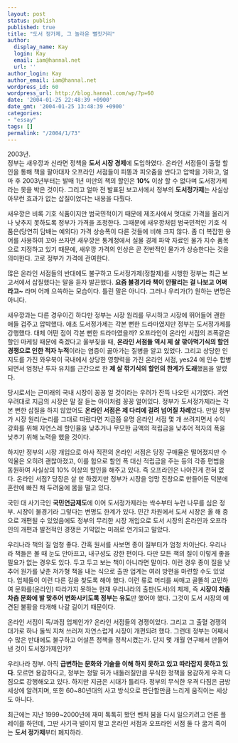 ```yaml
---
layout: post
status: publish
published: true
title: "도서 정가제, 그 놀라운 뻘짓거리"
author:
  display_name: Kay
  login: Kay
  email: iam@hannal.net
  url: ''
author_login: Kay
author_email: iam@hannal.net
wordpress_id: 60
wordpress_url: http://blog.hannal.com/wp/?p=60
date: '2004-01-25 22:48:39 +0900'
date_gmt: '2004-01-25 13:48:39 +0900'
categories:
- "essay"
tags: []
permalink: "/2004/1/73"
---
```

<p>2003년.<br />
정부는 새우깡과 신라면 정책을 <strong>도서 시장 경제</strong>에 도입하였다. 온라인 서점들이 출혈 할인을 통해 책을 팔아대자 오프라인 서점들이 피똥과 피오줌을 싼다고 압박을 가하고, 얼마 후 2003년부터는 발매 1년 미만의 책의 할인은 <strong>10%</strong> 이상 할 수 없다며 도서정가제라는 못을 박은 것이다. 그리고 얼마 전 발표된 보고서에서 정부의 <strong>도서정가제</strong>는 사실상 아무런 효과가 없는 삽질이었다는 내용을 다뤘다.</p>
<p>새우깡은 비록 기호 식품이지만 범국민적이기 때문에 제조사에서 멋대로 가격을 올리거나 낮추지 못하도록 정부가 가격을 조정한다. 그때문에 새우깡처럼 범국민적인 기호 식품은(당연히 담배는 예외다) 가격 상승폭이 다른 것들에 비해 크지 않다. 좀 더 복잡한 용어를 사용하여 꼬아 쓰자면 새우깡은 통계청에서 실물 경제 파악 자료인 물가 지수 품목으로 지정하고 있기 때문에, 새우깡 가격의 인상은 곧 전반적인 물가가 상승한다는 것을 의미한다. 고로 정부가 가격에 관여한다.</p>
<p>많은 온라인 서점들의 반대에도 불구하고 도서정가제(정찰제)를 시행한 정부는 최근 보고서에서 삽질했다는 말을 듣자 발끈했다. <strong>요즘 불경기라 책이 안팔리는 걸 나보고 어쩌라고~</strong> 라며 어깨 으쓱하는 모습이다. 틀린 말은 아니다. 그러나 우리가(?) 원하는 변명은 아니다.</p>
<p>새우깡과는 다른 경우이긴 하다만 정부는 시장 원리를 무시하고 시장에 뛰어들어 괜한 애들 겁주고 압박했다. 애초 도서정가제는 각본 뻔한 드라마였지만 정부는 도서정가제를 강행했다. 대체 어떤 점이 각본 뻔한 드라마였을까? 오프라인이 온라인 서점의 조폭같은 할인 마케팅 때문에 죽겠다고 울부짖을 때, <strong>온라인 서점들 역시 제 살 깎아먹기식의 할인 경쟁으로 인한 적자 누적</strong>이라는 염증이 곪아가는 질병을 알고 있었다. 그리고 상당한 인지도를 가진 와우북이 국내에서 상당한 영향력을 가진 온라인 서점, yes24 에 인수 합병 되면서 엄청난 투자 유치를 근간으로 한 <strong>제 살 깎기식의 할인의 한계가 도래</strong>했음을 알렸다.</p>
<p>당시로서는 근미래의 국내 시장이 꽁꽁 얼 것이라는 우려가 잔뜩 나오던 시기였다. 과연 우려대로 지금의 시장은 말 잘 듣는 아이처럼 꽁꽁 얼어있다. 정부가 도서정가제라는 각본 뻔한 삽질을 하지 않았어도 <strong>온라인 서점은 제 다리에 걸려 넘어질 차례</strong>였다. 만일 정부가 시장 원리/논리를 그대로 따랐다면 지금쯤 유명 온라인 서점 몇 개 쓰려지면서 수익 강화를 위해 자연스레 할인율을 낮추거나 무모한 금액의 적립금을 낮추어 적자의 폭을 낮추기 위해 노력을 했을 것이다.</p>
<p>하지만 정부의 시장 개입으로 아사 직전의 온라인 서점은 당장 구매율은 떨어졌지만 수익율은 오히려 괜찮아졌고, 이를 힘으로 할인 폭 대신 적립금을 주는 등의 각종 편법을 동원하여 사실상의 10% 이상의 할인을 해주고 있다. 즉 오프라인은 나아진게 전혀 없다. 온라인 서점? 당장은 살 만 하겠지만 정부가 시장을 엉망 진창으로 만들어둔 덕분에 혼란에 빠진 채 두려움에 몸을 떨고 있다.</p>
<p>국민 대 사기극인 <strong>국민연금제도</strong>에 이어 도서정가제라는 싹수부터 누런 나무를 심은 정부. 시장이 불경기라 그렇다는 변명도 한계가 있다. 민간 차원에서 도서 시장은 올 해 중으로 개편될 수 있었음에도 정부의 무리한 시장 개입으로 도서 시장의 온라인과 오프라인의 개편과 발전적인 경쟁은 기약없는 미래로 연기되고 말았다.</p>
<p>우리나라 책의 질 엄청 좋다. 간혹 원서를 사보면 종이 질부터가 엄청 차이난다. 우리나라 책들은 볼 때 눈도 안아프고, 내구성도 강한 편이다. 다만 모든 책의 질이 이렇게 좋을 필요가 없는 경우도 있다. 두고 두고 보는 책이 아니라면 말이다. 이런 경우 종이 질을 낮추어 원가를 낮춘 저가형 책을 내는 식으로 출판 업계는 여러 방편을 마련할 수도 있었다. 업체들이 이런 다른 길을 찾도록 해야 했다. 이런 류로 머리를 싸매고 골똘히 고민하여 문화를(온라인) 따라가지 못하는 현재 우리나라의 출판(도서)의 체제, 즉 <strong>시장이 차츰 차츰 문화에 발 맞추어 변화시키도록 정부는 유도</strong>만 했어야 했다. 그것이 도서 시장의 예견된 불황을 타개해 나갈 길이기 때문이다.</p>
<p>온라인 서점이 독/과점 업체인가? 온라인 서점들의 경쟁이었다. 그리고 그 출혈 경쟁의 대가로 하나 둘씩 지쳐 쓰러져 자연스럽게 시장이 개편되려 했다. 그런데 정부는 어째서 수 많은 반대에도 불구하고 어설픈 정책을 정착시켰는가. 단지 몇 개월 연구해서 만들어낸 것이 도서정가제인가?</p>
<p>우리나라 정부. 아직 <strong>급변하는 문화와 기술을 이해 하지 못하고 있고 따라잡지 못하고 있다</strong>. 모르면 용감하다고, 정부는 정말 혀가 내둘러질만큼 무식한 정책을 용감하게 우격 다짐으로 강행해오고 있다. 하지만 지금은 시대가 틀리다. 정부의 무식한 우격 다짐은 금방 세상에 알려지며, 또한 60~80년대의 사고 방식으로 판단할만큼 느리게 움직이는 세상도 아니다.</p>
<p>최근에는 지난 1999~2000년에 재미 톡톡히 봤던 벤처 붐을 다시 일으키려고 언론 플레이를 하던데, 그딴 사기극 벌이지 말고 온라인 서점과 오프라인 서점 둘 다 굶겨 죽이는 <strong>도서 정가제</strong>부터 폐지하라.</p>
